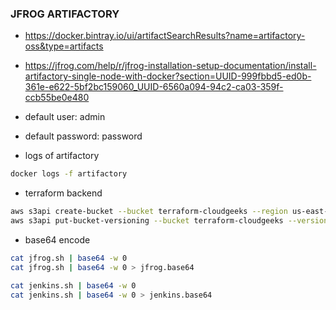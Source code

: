 ### JFROG ARTIFACTORY

- https://docker.bintray.io/ui/artifactSearchResults?name=artifactory-oss&type=artifacts
- https://jfrog.com/help/r/jfrog-installation-setup-documentation/install-artifactory-single-node-with-docker?section=UUID-999fbbd5-ed0b-361e-e622-5bf2bc159060_UUID-6560a094-94c2-ca03-359f-ccb55be0e480

- default user: admin
- default password: password

- logs of artifactory
```bash
docker logs -f artifactory 
```

- terraform backend
```bash
aws s3api create-bucket --bucket terraform-cloudgeeks --region us-east-1
aws s3api put-bucket-versioning --bucket terraform-cloudgeeks --versioning-configuration Status=Enabled 
```

- base64 encode
```bash
cat jfrog.sh | base64 -w 0
cat jfrog.sh | base64 -w 0 > jfrog.base64

cat jenkins.sh | base64 -w 0
cat jenkins.sh | base64 -w 0 > jenkins.base64
```